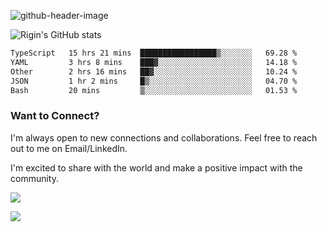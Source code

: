 
![github-header-image](https://github.com/riginoommen/riginoommen/assets/3840244/889cae65-df55-4cda-86cc-bf21bf1f2e96)

![Rigin's GitHub stats](https://github-readme-stats.vercel.app/api?username=riginoommen\&show_icons=true\&show=reviews,discussions_started,discussions_answered,prs_merged,prs_merged_percentage)


<!--START_SECTION:waka-->

```txt
TypeScript   15 hrs 21 mins  █████████████████▒░░░░░░░   69.28 %
YAML         3 hrs 8 mins    ███▓░░░░░░░░░░░░░░░░░░░░░   14.18 %
Other        2 hrs 16 mins   ██▓░░░░░░░░░░░░░░░░░░░░░░   10.24 %
JSON         1 hr 2 mins     █▒░░░░░░░░░░░░░░░░░░░░░░░   04.70 %
Bash         20 mins         ▒░░░░░░░░░░░░░░░░░░░░░░░░   01.53 %
```

<!--END_SECTION:waka-->

### Want to Connect?

I'm always open to new connections and collaborations. Feel free to reach out to me on Email/LinkedIn.

I'm excited to share with the world and make a positive impact with the community.

![](https://komarev.com/ghpvc/?username=riginoommen)

![](https://hit.yhype.me/github/profile?user_id=3840244)
